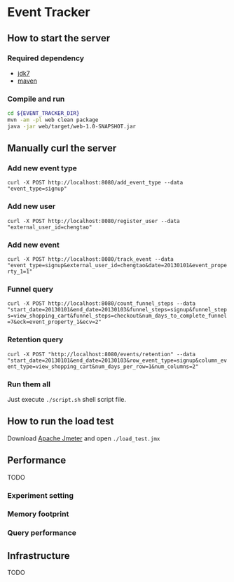 # Event Tracker

## How to start the server
### Required dependency
* [jdk7](http://www.oracle.com/technetwork/java/javase/downloads/jdk7-downloads-1880260.html)
* [maven](http://maven.apache.org)

### Compile and run
```bash
cd ${EVENT_TRACKER_DIR}
mvn -am -pl web clean package
java -jar web/target/web-1.0-SNAPSHOT.jar
```

## Manually curl the server

### Add new event type
`curl -X POST http://localhost:8080/add_event_type --data "event_type=signup"`

### Add new user
`curl -X POST http://localhost:8080/register_user --data "external_user_id=chengtao"`

### Add new event
`curl -X POST http://localhost:8080/track_event --data "event_type=signup&external_user_id=chengtao&date=20130101&event_property_1=1"`

### Funnel query
`curl -X POST http://localhost:8080/count_funnel_steps --data "start_date=20130101&end_date=20130103&funnel_steps=signup&funnel_steps=view_shopping_cart&funnel_steps=checkout&num_days_to_complete_funnel=7&eck=event_property_1&ecv=2"`

### Retention query
`curl -X POST "http://localhost:8080/events/retention" --data "start_date=20130101&end_date=20130103&row_event_type=signup&column_event_type=view_shopping_cart&num_days_per_row=1&num_columns=2"`

### Run them all
Just execute `./script.sh` shell script file.

## How to run the load test
Download [Apache Jmeter](http://jmeter.apache.org) and open `./load_test.jmx`

## Performance
TODO
### Experiment setting
### Memory footprint
### Query performance

## Infrastructure
TODO
